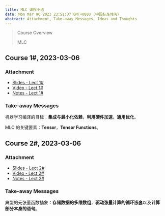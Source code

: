 ```yaml
---
title: MLC 课程小结
date: Mon Mar 06 2023 23:51:37 GMT+0800 (中国标准时间)
abstract: Attachment, Take-away Messages, Ideas and Thoughts
---
```


> Course Overview
>
> MLC

## Course 1#, 2023-03-06

### Attachment

- [Slides - Lect 1#](https://mlc.ai/summer22-zh/slides/1-Introduction.pdf)
- [Video - Lect 1#](https://www.bilibili.com/video/bv15v4y1g7EU)
- [Notes - Lect 1#](https://mlc.ai/zh/chapter_introduction)

### Take-away Messages

机器学习编译的目标：**集成与最小化依赖**，**利用硬件加速**，**通用优化**。

MLC 的关键要素：**Tensor**，**Tensor Functions**。

## Course 2#, 2023-03-06

### Attachment

- [Slides - Lect 2#](https://mlc.ai/summer22-zh/slides/2-TensorProgram.pdf)
- [Video - Lect 2#](https://www.bilibili.com/video/BV1kY411N7JA)
- [Notes - Lect 2#](https://mlc.ai/zh/chapter_tensor_program)

### Take-away Messages

典型的元张量函数抽象：**存储数据的多维数组**，**驱动张量计算的循环嵌套**以及**计算部分本身的语句**。
